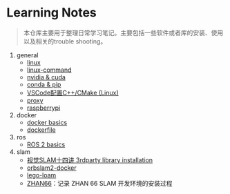 # Learning Notes
> 本仓库主要用于整理日常学习笔记。主要包括一些软件或者库的安装、使用以及相关的trouble shooting。

1. general
   - [linux](general/linux.md)
   - [linux-command](general/linux-command.md)
   - [nvidia & cuda](general/nvidia-cuda.md)
   - [conda & pip](general/conda-pip.md)
   - [VSCode配置C++/CMake (Linux)](general/vscode-c++-cmake.md)
   - [proxy](general/proxy.md)
   - [raspberrypi](general/raspberrypi.md)
2. docker
   - [docker basics](docker/docker.md)
   - [dockerfile](docker/write-dockerfile.md)
3. ros
   - [ROS 2 basics](ros/ros2.md)
4. slam
   - [视觉SLAM十四讲 3rdparty library installation](slam/slambook2-3rdparty.md)
   - [orbslam2-docker](slam/orbslam2/orbslam2-docker.md)
   - [lego-loam](slam/lego-loam/lego-loam.md)
   - [ZHAN66](slam/ZHAN66.md)：记录 ZHAN 66 SLAM 开发环境的安装过程